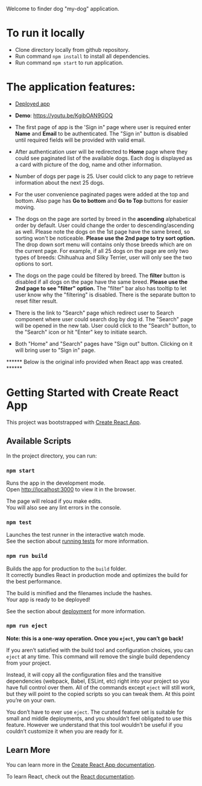 Welcome to finder dog "my-dog" application.

# To run it locally

- Clone directory locally from github repository.
- Run command `npm install` to install all dependencies.
- Run command `npm start` to run application. 


# The application features:

- [Deployed app](https://find-the-friends.vercel.app/)

- **Demo**: https://youtu.be/KgibOAN9GOQ

- The first page of app is the 'Sign in" page where user is required enter **Name** and **Email** to be authenticated. The "Sign in" button is disabled until required fields will be provided with valid email.

- After authentication user will be redirected to **Home** page where they could see paginated list of the available dogs. Each dog is displayed as a card with picture of the dog, name and other information.

- Number of dogs per page is 25. User could click to any page to retrieve information about the next 25 dogs.

- For the user convenience paginated pages were added at the top and bottom. Also page has **Go to bottom** and **Go to Top** buttons for easier moving.

- The dogs on the page are sorted by breed in the **ascending** alphabetical order by default. User could change the order to descending/ascending as well. Please note the dogs on the 1st page have the same breed, so sorting won't be noticeable. **Please use the 2nd page to try sort option.** The drop down sort menu will contains only those breeds which are on the current page. For example, if all 25 dogs on the page are only two types of breeds: Chihuahua and Silky Terrier, user will only see the two options to sort. 

- The dogs on the page could be filtered by breed. The **filter** button is disabled if all dogs on the page have the same breed. **Please use the 2nd page to see "filter" option.** The "filter" bar also has tooltip to let user know why the "filtering" is disabled. There is the separate button to reset filter result. 

- There is the link to "Search" page which redirect user to Search component where user could search dog by dog id. The "Search" page will be opened in the new tab. User could click to the "Search" button, to the "Search" icon or hit "Enter" key to initiate search. 

- Both "Home" and "Search" pages have "Sign out" button. Clicking on it will bring user to "Sign in" page.


****** Below is the original info provided when React app was created. ******

# Getting Started with Create React App

This project was bootstrapped with [Create React App](https://github.com/facebook/create-react-app).

## Available Scripts

In the project directory, you can run:

### `npm start`

Runs the app in the development mode.\
Open [http://localhost:3000](http://localhost:3000) to view it in the browser.

The page will reload if you make edits.\
You will also see any lint errors in the console.

### `npm test`

Launches the test runner in the interactive watch mode.\
See the section about [running tests](https://facebook.github.io/create-react-app/docs/running-tests) for more information.

### `npm run build`

Builds the app for production to the `build` folder.\
It correctly bundles React in production mode and optimizes the build for the best performance.

The build is minified and the filenames include the hashes.\
Your app is ready to be deployed!

See the section about [deployment](https://facebook.github.io/create-react-app/docs/deployment) for more information.

### `npm run eject`

**Note: this is a one-way operation. Once you `eject`, you can’t go back!**

If you aren’t satisfied with the build tool and configuration choices, you can `eject` at any time. This command will remove the single build dependency from your project.

Instead, it will copy all the configuration files and the transitive dependencies (webpack, Babel, ESLint, etc) right into your project so you have full control over them. All of the commands except `eject` will still work, but they will point to the copied scripts so you can tweak them. At this point you’re on your own.

You don’t have to ever use `eject`. The curated feature set is suitable for small and middle deployments, and you shouldn’t feel obligated to use this feature. However we understand that this tool wouldn’t be useful if you couldn’t customize it when you are ready for it.

## Learn More

You can learn more in the [Create React App documentation](https://facebook.github.io/create-react-app/docs/getting-started).

To learn React, check out the [React documentation](https://reactjs.org/).
